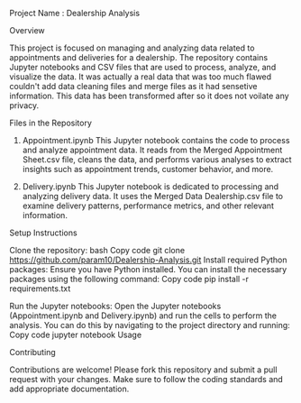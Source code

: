 Project Name : Dealership Analysis

Overview

This project is focused on managing and analyzing data related to appointments and deliveries for a dealership. The repository contains Jupyter notebooks and CSV files that are used to process, analyze, and visualize the data.
    It was actually a real data that was too much flawed couldn't add data cleaning files and merge files as it had sensetive information. This data has been transformed after so it does not voilate any privacy.

Files in the Repository

1. Appointment.ipynb
This Jupyter notebook contains the code to process and analyze appointment data. It reads from the Merged Appointment Sheet.csv file, cleans the data, and performs various analyses to extract insights such as appointment trends, customer behavior, and more.

2. Delivery.ipynb
This Jupyter notebook is dedicated to processing and analyzing delivery data. It uses the Merged Data Dealership.csv file to examine delivery patterns, performance metrics, and other relevant information.


Setup Instructions

Clone the repository:
bash
Copy code
git clone https://github.com/param10/Dealership-Analysis.git
Install required Python packages: Ensure you have Python installed. You can install the necessary packages using the following command:
Copy code
pip install -r requirements.txt

Run the Jupyter notebooks: Open the Jupyter notebooks (Appointment.ipynb and Delivery.ipynb) and run the cells to perform the analysis. You can do this by navigating to the project directory and running:
Copy code
jupyter notebook
Usage

Contributing

Contributions are welcome! Please fork this repository and submit a pull request with your changes. Make sure to follow the coding standards and add appropriate documentation.

